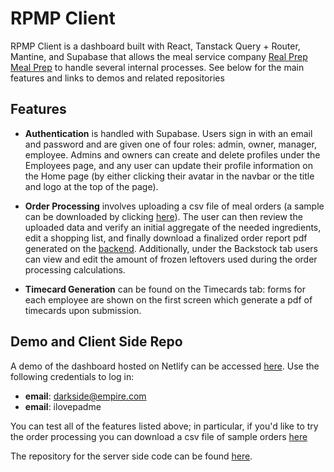 # RPMP Client

RPMP Client is a dashboard built with React, Tanstack Query + Router, Mantine, and Supabase that allows the meal service company [Real Prep Meal Prep](https://realprepmealprep.com/) to handle several internal processes. See below for the main features and links to demos and related repositories

## Features

- **Authentication** is handled with Supabase. Users sign in with an email and password and are given one of four roles: admin, owner, manager, employee. Admins and owners can create and delete profiles under the Employees page, and any user can update their profile information on the Home page (by either clicking their avatar in the navbar or the title and logo at the top of the page).

- **Order Processing** involves uploading a csv file of meal orders (a sample can be downloaded by clicking [here](./public/sample-orders.csv)). The user can then review the uploaded data and verify an initial aggregate of the needed ingredients, edit a shopping list, and finally download a finalized order report pdf generated on the [backend](https://github.com/nathancarllopez/rpmp-server). Additionally, under the Backstock tab users can view and edit the amount of frozen leftovers used during the order processing calculations.

- **Timecard Generation** can be found on the Timecards tab: forms for each employee are shown on the first screen which generate a pdf of timecards upon submission.

## Demo and Client Side Repo

A demo of the dashboard hosted on Netlify can be accessed [here](https://rpmp-client.netlify.app/). Use the following credentials to log in:

- **email**: darkside@empire.com
- **email**: ilovepadme

You can test all of the features listed above; in particular, if you'd like to try the order processing you can download a csv file of sample orders [here](./public/sample-orders.csv)

The repository for the server side code can be found [here](https://github.com/nathancarllopez/rpmp-server).

